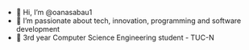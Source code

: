 - 👋 Hi, I’m @oanasabau1
- 👀 I’m passionate about tech, innovation, programming and software development
- 🌱 3rd year Computer Science Engineering student - TUC-N  
<!---
oanasabau1/oanasabau1 is a ✨ special ✨ repository because its `README.md` (this file) appears on your GitHub profile.
You can click the Preview link to take a look at your changes.
--->
